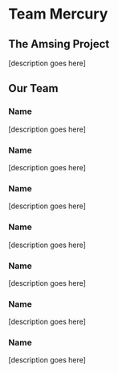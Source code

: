 # Team Mercury



## The Amsing Project
[description goes here]



## Our Team
### Name
[description goes here]

### Name
[description goes here]

### Name
[description goes here]

### Name
[description goes here]

### Name
[description goes here]

### Name
[description goes here]

### Name
[description goes here]
